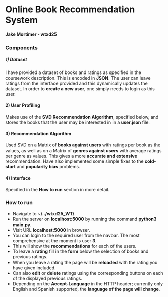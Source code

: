 # Online Book Recommendation System
#### Jake Mortimer - wtxd25
### Components
##### 1) Dataset
I have provided a dataset of books and ratings as specified in the coursework description. This is encoded in __JSON__. The user can leave ratings from the interface provided and this dynamically updates the dataset. In order to __create a new user__, one simply needs to login as this user.
#### 2) User Profiling
Makes use of the __SVD Recommendation Algorithm__, specified below, and stores the books that the user may be interested in in a __user.json__ file.
#### 3) Recommendation Algorithm
Used SVD on a Matrix of __books against users__ with ratings per book as the values, as well as on a Matrix of __genres against users__ with average ratings per genre as values. This gives a more __accurate and extensive__ recommendation. Have also implemented some simple fixes to the __cold-start__ and __popularity bias__ problems.
#### 4) Interface
Specified in the __How to run__ section in more detail.
### How to run
- Navigate to __~/../wtxd25_WT/__.
- Run the server on __localhost:5000__ by running the command __python3 main.py__.
- Visit URL __localhost:5000__ in browser.
- You can login to the required user from the navbar. The most comprehensive at the moment is user __3__.
- This will show the __recommendations__ for each of the users.
- To leave a __rating__ fill in the __form__ below the selection of books and previous ratings.
- When you leave a rating the page will be __reloaded__ with the rating you have given included.
- Can also __edit__ or __delete__ ratings using the corresponding buttons on each of the displayed previous ratings.
- Depending on the __Accept-Language__ in the HTTP header; currently only English and Spanish supported, the __language of the page will change__.
